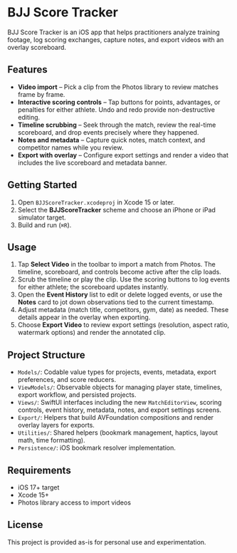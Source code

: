 # BJJ Score Tracker

BJJ Score Tracker is an iOS app that helps practitioners analyze training footage, log scoring exchanges, capture notes, and export videos with an overlay scoreboard.

## Features

- **Video import** – Pick a clip from the Photos library to review matches frame by frame.
- **Interactive scoring controls** – Tap buttons for points, advantages, or penalties for either athlete. Undo and redo provide non-destructive editing.
- **Timeline scrubbing** – Seek through the match, review the real-time scoreboard, and drop events precisely where they happened.
- **Notes and metadata** – Capture quick notes, match context, and competitor names while you review.
- **Export with overlay** – Configure export settings and render a video that includes the live scoreboard and metadata banner.

## Getting Started

1. Open `BJJScoreTracker.xcodeproj` in Xcode 15 or later.
2. Select the **BJJScoreTracker** scheme and choose an iPhone or iPad simulator target.
3. Build and run (`⌘R`).

## Usage

1. Tap **Select Video** in the toolbar to import a match from Photos. The timeline, scoreboard, and controls become active after the clip loads.
2. Scrub the timeline or play the clip. Use the scoring buttons to log events for either athlete; the scoreboard updates instantly.
3. Open the **Event History** list to edit or delete logged events, or use the **Notes** card to jot down observations tied to the current timestamp.
4. Adjust metadata (match title, competitors, gym, date) as needed. These details appear in the overlay when exporting.
5. Choose **Export Video** to review export settings (resolution, aspect ratio, watermark options) and render the annotated clip.

## Project Structure

- `Models/`: Codable value types for projects, events, metadata, export preferences, and score reducers.
- `ViewModels/`: Observable objects for managing player state, timelines, export workflow, and persisted projects.
- `Views/`: SwiftUI interfaces including the new `MatchEditorView`, scoring controls, event history, metadata, notes, and export settings screens.
- `Export/`: Helpers that build AVFoundation compositions and render overlay layers for exports.
- `Utilities/`: Shared helpers (bookmark management, haptics, layout math, time formatting).
- `Persistence/`: iOS bookmark resolver implementation.

## Requirements

- iOS 17+ target
- Xcode 15+
- Photos library access to import videos

## License

This project is provided as-is for personal use and experimentation.
